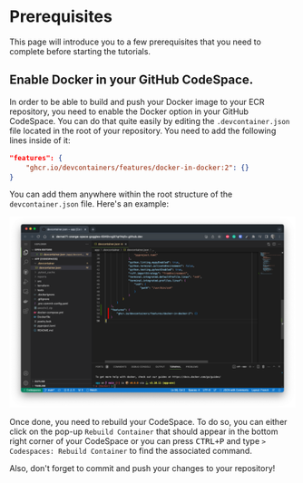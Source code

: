 # Prerequisites

This page will introduce you to a few prerequisites that you need to complete before starting the tutorials.

## Enable Docker in your GitHub CodeSpace.

In order to be able to build and push your Docker image to your ECR repository, you need to enable
the Docker option in your GitHub CodeSpace. You can do that quite easily by editing the `.devcontainer.json`
file located in the root of your repository. You need to add the following lines inside of it:

```json
"features": {
    "ghcr.io/devcontainers/features/docker-in-docker:2": {}
}
```

You can add them anywhere within the root structure of the `devcontainer.json` file. Here's an example:

![dind](./img/dind.png)

Once done, you need to rebuild your CodeSpace. To do so, you can either click on the pop-up `Rebuild Container`
that should appear in the bottom right corner of your CodeSpace or you can press <kbd>CTRL</kbd><kbd>+</kbd><kbd>P</kbd> 
and type `> Codespaces: Rebuild Container` to find the associated command.

Also, don't forget to commit and push your changes to your repository!